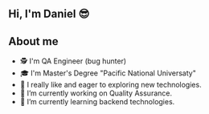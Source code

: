 ## Hi, I'm Daniel 😎
## About me
- 🕵‍ I'm QA Engineer (bug hunter)<br>
- 🎓 I'm Master's Degree "Pacific National Universaty"
- 🤟 I really like and eager to exploring new technologies.
- 🔭 I’m currently working on Quality Assurance.
- 🌱 I’m currently learning backend technologies.
